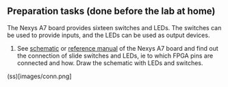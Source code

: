 <a name="preparation"></a>

## Preparation tasks (done before the lab at home)

The Nexys A7 board provides sixteen switches and LEDs. The switches can be used to provide inputs, and the LEDs can be used as output devices.

1. See [schematic](https://github.com/tomas-fryza/digital-electronics-1/blob/master/docs/nexys-a7-sch.pdf) or [reference manual](https://reference.digilentinc.com/reference/programmable-logic/nexys-a7/reference-manual) of the Nexys A7 board and find out the connection of slide switches and LEDs, ie to which FPGA pins are connected and how. Draw the schematic with LEDs and switches.

(ss)[images/conn.png]
